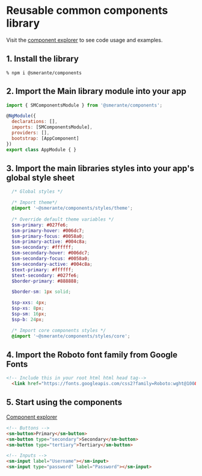 # Reusable common components library
Visit the [component explorer](https://smerante.github.io/smerante/#/input) to see code usage and examples.

## 1. Install the library
    % npm i @smerante/components
    
## 2. Import the Main library module into your app
```js
import { SMComponentsModule } from '@smerante/components';

@NgModule({
  declarations: [],
  imports: [SMComponentsModule],
  providers: [],
  bootstrap: [AppComponent]
})
export class AppModule { }
```
## 3. Import the main libraries styles into your app's global style sheet
```scss
  /* Global styles */

  /* Import theme*/
  @import '~@smerante/components/styles/theme';
  
  /* Override default theme variables */
  $sm-primary: #027fe6;
  $sm-primary-hover: #006dc7;
  $sm-primary-focus: #0058a0;
  $sm-primary-active: #004c8a;
  $sm-secondary: #ffffff;
  $sm-secondary-hover: #006dc7;
  $sm-secondary-focus: #0058a0;
  $sm-secondary-active: #004c8a;
  $text-primary: #ffffff;
  $text-secondary: #027fe6;
  $border-primary: #888888;

  $border-sm: 1px solid;

  $sp-xxs: 4px;
  $sp-xs: 8px;
  $sp-sm: 16px;
  $sp-b: 24px;

  /* Import core components styles */
  @import '~@smerante/components/styles/core';
```

## 4. Import the Roboto font family from Google Fonts
```html
<!-- Include this in your root html html head tag-->
  <link href="https://fonts.googleapis.com/css2?family=Roboto:wght@100&display=swap" rel="stylesheet">
```

## 5. Start using the components
[Component explorer](https://smerante.github.io/smerante/#/input)
```html
<!-- Buttons -->
<sm-button>Primary</sm-button>
<sm-button type="secondary">Secondary</sm-button>
<sm-button type="tertiary">Tertiary</sm-button>

<!-- Inputs -->
<sm-input label="Username"></sm-input>
<sm-input type="password" label="Password"></sm-input>
```






